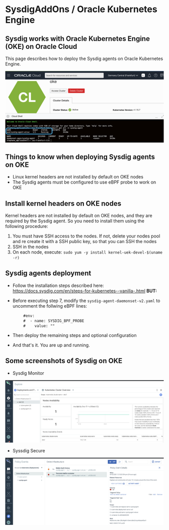 # SysdigAddOns / Oracle Kubernetes Engine

## Sysdig works with Oracle Kubernetes Engine (OKE) on Oracle Cloud

This page describes how to deploy the Sysdig agents on Oracle Kubernetes Engine.

![Sysdig Agent on OKE](images/oke-cloudshell.png)
    
## Things to know when deploying Sysdig agents on OKE

- Linux kernel headers are not installed by default on OKE nodes
- The Sysdig agents must be configured to use eBPF probe to work on OKE

## Install kernel headers on OKE nodes

Kernel headers are not installed by default on OKE nodes, and they are required by the Sysdig agent. So you need to install them using the following procedure:

1. You must have SSH access to the nodes. If not, delete your nodes pool and re create it with a SSH public key, so that you can SSH the nodes
2. SSH in the nodes
3. On each node, execute: `sudo yum -y install kernel-uek-devel-$(uname -r)`

## Sysdig agents deployment

- Follow the installation steps described here: https://docs.sysdig.com/en/steps-for-kubernetes--vanilla-.html **BUT:**

- Before executing step 7, modify the `sysdig-agent-daemonset-v2.yaml` to uncomment the follwing eBPF lines:

```shell
        #env:
        #  - name: SYSDIG_BPF_PROBE
        #    value: ""
```

- Then deploy the remaining steps and optional configuration

- And that's it. You are up and running.

## Some screenshots of Sysdig on OKE

- Sysdig Monitor

![Sysdig Monitor](images/oke-monitor.png)

- Syssdig Secure

![Sysdig Secure](images/oke-secure.png)
